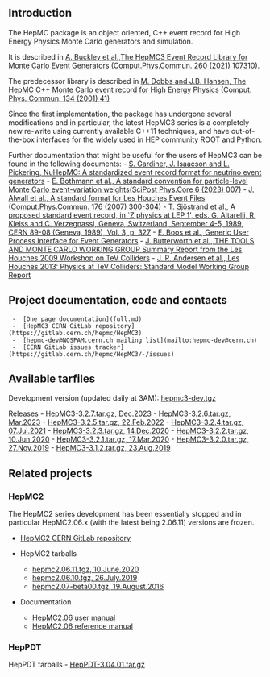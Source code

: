 ## Introduction
The HepMC package is an object oriented, C++ event record for High Energy Physics Monte Carlo generators and simulation.
    
It is described in [A. Buckley et al.,The HepMC3 Event Record Library for Monte Carlo Event Generators (Comput.Phys.Commun. 260 (2021) 107310)](https://doi.org/10.1016/j.cpc.2020.107310).

The predecessor library is described in [M. Dobbs and J.B. Hansen,
    The HepMC C++ Monte Carlo event record for High Energy Physics (Comput. Phys. Commun. 134 (2001) 41)](https://doi.org/10.1016/S0010-4655(00)00189-2)
    
Since the first implementation, the package has undergone several modifications and in particular,
    the latest HepMC3 series is a completely new re-write using currently available C++11 techniques,
    and have out-of-the-box interfaces for the widely used in HEP community ROOT and Python.

Further documentation that might be useful for the users of HepMC3 can be found in the following documents:
     - [S. Gardiner, J. Isaacson and L. Pickering, NuHepMC: A standardized event record format for neutrino event generators](https://arxiv.org/abs/2310.13211)
     - [E. Bothmann et al., A standard convention for particle-level Monte Carlo event-variation weights(SciPost Phys.Core 6 (2023) 007)](https://doi.org/10.21468/SciPostPhysCore.6.1.007)</a>
     - [J. Alwall et al., A standard format for Les Houches Event Files (Comput.Phys.Commun. 176 (2007) 300-304)](https://doi.org/10.1016/j.cpc.2006.11.010)
     - [T. Sjöstrand et al., A proposed standard event record, in `Z physics at LEP 1', eds. G. Altarelli, R. Kleiss and C. Verzegnassi, Geneva, Switzerland, September 4-5, 1989, CERN 89-08 (Geneva, 1989), Vol. 3, p. 327](https://inis.iaea.org/collection/NCLCollectionStore/_Public/21/009/21009075.pdf)
     - [E. Boos et al., Generic User Process Interface for Event Generators](http://arxiv.org/abs/hep-ph/0109068)
     - [J. Butterworth et al., THE TOOLS AND MONTE CARLO WORKING GROUP Summary Report from the Les Houches 2009 Workshop on TeV Colliders](http://arxiv.org/abs/1003.1643) 
     - [J. R. Andersen et al., Les Houches 2013: Physics at TeV Colliders: Standard Model Working Group Report](http://arxiv.org/abs/1405.1067)

## Project documentation, code and contacts
     -  [One page documentation](full.md)
     -  [HepMC3 CERN GitLab repository](https://gitlab.cern.ch/hepmc/HepMC3)
     -  [hepmc-dev@NOSPAM.cern.ch mailing list](mailto:hepmc-dev@cern.ch)
     -  [CERN GitLab issues tracker](https://gitlab.cern.ch/hepmc/HepMC3/-/issues)

## Available tarfiles

Development version (updated daily at 3AM): [hepmc3-dev.tgz](releases/hepmc3-dev.tgz)

Releases
      -  [HepMC3-3.2.7.tar.gz, Dec.2023](releases/HepMC3-3.2.7.tar.gz)
      -  [HepMC3-3.2.6.tar.gz, Mar.2023](releases/HepMC3-3.2.6.tar.gz)
      -  [HepMC3-3.2.5.tar.gz, 22.Feb.2022](releases/HepMC3-3.2.5.tar.gz)
      -  [HepMC3-3.2.4.tar.gz, 07.Jul.2021](releases/HepMC3-3.2.4.tar.gz)
      -  [HepMC3-3.2.3.tar.gz, 14.Dec.2020](releases/HepMC3-3.2.3.tar.gz)
      -  [HepMC3-3.2.2.tar.gz, 10.Jun.2020](releases/HepMC3-3.2.2.tar.gz)
      -  [HepMC3-3.2.1.tar.gz, 17.Mar.2020](releases/HepMC3-3.2.1.tar.gz)
      -  [HepMC3-3.2.0.tar.gz, 27.Nov.2019](releases/HepMC3-3.2.0.tar.gz)
      -  [HepMC3-3.1.2.tar.gz, 23.Aug.2019](releases/HepMC3-3.1.2.tar.gz)

## Related projects
    
### HepMC2
The HepMC2 series development has been essentially stopped and in particular
    HepMC2.06.x (with the latest being 2.06.11) versions are frozen. 

   - [HepMC2 CERN GitLab repository](https://gitlab.cern.ch/hepmc/HepMC)    
    
   - HepMC2 tarballs
      - [hepmc2.06.11.tgz, 10.June.2020](releases/hepmc2.06.11.tgz)
      - [hepmc2.06.10.tgz, 26.July.2019](releases/hepmc2.06.10.tgz)
      - [hepmc2.07-beta00.tgz, 19.August.2016](releases/hepmc2.07-beta00.tgz)
    
   - Documentation
      - [HepMC2.06  user manual](releases/HepMC2_user_manual.pdf)
      - [HepMC2.06 reference manual](releases/HepMC2_reference_manual.pdf)

### HepPDT
HepPDT tarballs
      - [HepPDT-3.04.01.tar.gz](releases/HepPDT-3.04.01.tar.gz)

